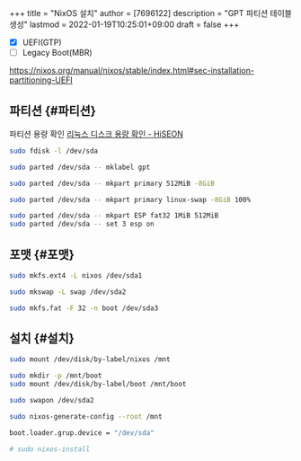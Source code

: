 +++
title = "NixOS 설치"
author = [7696122]
description = "GPT 파티션 테이블 생성"
lastmod = 2022-01-19T10:25:01+09:00
draft = false
+++

-   [X] UEFI(GTP)
-   [ ] Legacy Boot(MBR)

<https://nixos.org/manual/nixos/stable/index.html#sec-installation-partitioning-UEFI>  


## 파티션 {#파티션}

파티션 용량 확인 [리눅스 디스크 용량 확인 - HiSEON](https://hiseon.me/linux/linux-disk-size-check/)  

```sh
sudo fdisk -l /dev/sda
```

```sh
sudo parted /dev/sda -- mklabel gpt
```

```sh
sudo parted /dev/sda -- mkpart primary 512MiB -8GiB
```

```sh
sudo parted /dev/sda -- mkpart primary linux-swap -8GiB 100%
```

```sh
sudo parted /dev/sda -- mkpart ESP fat32 1MiB 512MiB
sudo parted /dev/sda -- set 3 esp on
```


## 포맷 {#포맷}

```sh
sudo mkfs.ext4 -L nixos /dev/sda1
```

```sh
sudo mkswap -L swap /dev/sda2
```

```sh
sudo mkfs.fat -F 32 -n boot /dev/sda3
```


## 설치 {#설치}

```sh
sudo mount /dev/disk/by-label/nixos /mnt
```

```sh
sudo mkdir -p /mnt/boot
sudo mount /dev/disk/by-label/boot /mnt/boot
```

```sh
sudo swapon /dev/sda2
```

```sh
sudo nixos-generate-config --root /mnt
```

```nix
boot.loader.grup.device = "/dev/sda"
```

```sh
# sudo nixos-install
```
